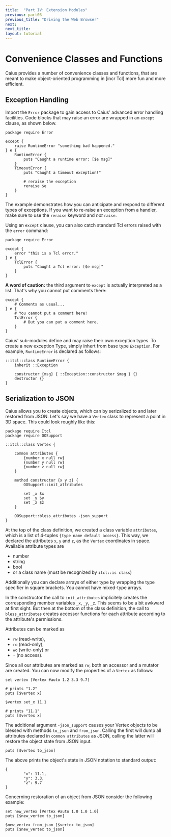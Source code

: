 ```yaml
---
title:  "Part IV: Extension Modules"
previous: part03
previous_title: "Driving the Web Browser"
next:
next_title:
layout: tutorial
---
```


# Convenience Classes and Functions

Caius provides a number of convenience classes and functions, that are meant
to make object-oriented programming in [incr Tcl] more fun and more efficient.

## Exception Handling

Import the `Error` package to gain access to Caius' advanced error handling
facilities. Code blocks that may raise an error are wrapped in an `except`
clause, as shown below.

~~~~{tcl}
package require Error

except {
    raise RuntimeError "something bad happened."
} e {
    RuntimeError {
        puts "Caught a runtime error: [$e msg]"
    }
    TimeoutError {
        puts "Caught a timeout exception!"

        # reraise the exception
        reraise $e
    }
}
~~~~

The example demonstrates how you can anticipate and respond to different types
of exceptions. If you want to re-raise an exception from a handler, make sure
to use the `reraise` keyword and *not* `raise`.

Using an `except` clause, you can also catch standard Tcl errors raised with
the `error` command:

~~~~{tcl}
package require Error

except {
    error "this is a Tcl error."
} e {
    TclError {
        puts "Caught a Tcl error: [$e msg]"
    }
}
~~~~

**A word of caution:** the third argument to `except` is actually interpreted as a
list. That's why you cannot put comments there:

~~~~{tcl}
except {
    # Comments as usual...
} e {
    # You cannot put a comment here!
    TclError {
        # But you can put a comment here.
    }
}
~~~~

Caius' sub-modules define and may raise their own exception types. To create a
new exception Type, simply inhert from base type `Exception`. For example,
`RuntimeError` is declared as follows:

~~~~{tcl}
::itcl::class RuntimeError {
    inherit ::Exception

    constructor {msg} { ::Exception::constructor $msg } {}
    destructor {}
}
~~~~

## Serialization to JSON

Caius allows you to create objects, which can by serizalized to and later
restored from JSON. Let's say we have a `Vertex` class to represent a point
in 3D space. This could look roughly like this:

~~~~{tcl}
package require Itcl
package require OOSupport

::itcl::class Vertex {

    common attributes {
        {number x null rw}
        {number y null rw}
        {number z null rw}
    }

    method constructor {x y z} {
        OOSupport::init_attributes

        set _x $x
        set _y $y
        set _z $z
    }

    OOSupport::bless_attributes -json_support
}
~~~~

At the top of the class definition, we created a class variable `attributes`,
which is a list of 4-tuples `{type name default access}`. This way, we declared
the attributes `x`, `y` and `z`, as the `Vertex` coordinates in space.
Available attribute types are

* number
* string
* bool
* or a class name (must be recognized by `itcl::is class`)

Additionally you can declare arrays of either type by wrapping the type
specifier in square brackets. You cannot have mixed-type arrays.

In the constructor the call to `init_attributes` implicitely creates the
corresponding member variables `_x`, `_y`, `_z`. This seems to be a bit awkward
at first sight. But then at the bottom of the class definition, the call to
`bless_attributes` creates accessor functions for each attribute according to
the attribute's permissions.

Attributes can be marked as

* `rw` (read-write),
* `ro` (read-only),
* `wo` (write-only) or
* `-` (no access).

Since all our attributes are marked as `rw`, both an accessor and a mutator are
created. You can now modify the properties of a `Vertex` as follows:

~~~~{tcl}
set vertex [Vertex #auto 1.2 3.3 9.7]

# prints "1.2"
puts [$vertex x]

$vertex set_x 11.1

# prints "11.1"
puts [$vertex x]
~~~~

The additional argument `-json_support` causes your Vertex objects to be
blessed with methods `to_json` and `from_json`. Calling the first will dump all
attributes declared in `common attributes` as JSON, calling the latter will
restore the object state from JSON input.

~~~~{tcl}
puts [$vertex to_json]
~~~~

The above prints the object's state in JSON notation to standard output:

~~~~{json}
{
        "x": 11.1,
        "y": 3.3,
        "z": 9.7
}
~~~~

Concerning restoration of an object from JSON consider the following example:

~~~~{tcl}
set new_vertex [Vertex #auto 1.0 1.0 1.0]
puts [$new_vertex to_json]

$new_vertex from_json [$vertex to_json]
puts [$new_vertex to_json]
~~~~

